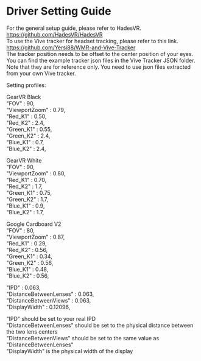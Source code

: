 # Driver Setting Guide
For the general setup guide, please refer to HadesVR. https://github.com/HadesVR/HadesVR  
To use the Vive tracker for headset tracking, please refer to this link. https://github.com/Yersi88/WMR-and-Vive-Tracker  
The tracker position needs to be offset to the center position of your eyes.  
You can find the example tracker json files in the Vive Tracker JSON folder.  
Note that they are for reference only. You need to use json files extracted from your own Vive tracker.  

Setting profiles:  

GearVR Black  
"FOV" : 90,  
"ViewportZoom" : 0.79,  
"Red_K1" : 0.50,  
"Red_K2" : 2.4,  
"Green_K1" : 0.55,  
"Green_K2" : 2.4,  
"Blue_K1" : 0.7,  
"Blue_K2" : 2.4,  

GearVR White  
"FOV" : 90,  
"ViewportZoom" : 0.80,  
"Red_K1" : 0.70,  
"Red_K2" : 1.7,  
"Green_K1" : 0.75,  
"Green_K2" : 1.7,  
"Blue_K1" : 0.9,  
"Blue_K2" : 1.7,  

Google Cardboard V2  
"FOV" : 80,  
"ViewportZoom" : 0.87,  
"Red_K1" : 0.29,  
"Red_K2" : 0.56,  
"Green_K1" : 0.34,  
"Green_K2" : 0.56,  
"Blue_K1" : 0.48,  
"Blue_K2" : 0.56,  

"IPD" : 0.063,  
"DistanceBetweenLenses" : 0.063,  
"DistanceBetweenViews" : 0.063,  
"DisplayWidth" : 0.12096,  

"IPD" should be set to your real IPD  
"DistanceBetweenLenses" should be set to the physical distance between the two lens centers    
"DistanceBetweenViews" should be set to the same value as "DistanceBetweenLenses"  
"DisplayWidth" is the physical width of the display  

